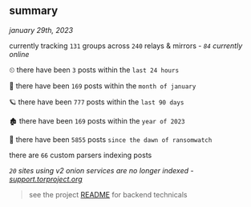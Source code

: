 
## summary
_january 29th, 2023_

currently tracking `131` groups across `240` relays & mirrors - _`84` currently online_

⏲ there have been `3` posts within the `last 24 hours`

🦈 there have been `169` posts within the `month of january`

🪐 there have been `777` posts within the `last 90 days`

🏚 there have been `169` posts within the `year of 2023`

🦕 there have been `5855` posts `since the dawn of ransomwatch`

there are `66` custom parsers indexing posts

_`20` sites using v2 onion services are no longer indexed - [support.torproject.org](https://support.torproject.org/onionservices/v2-deprecation/)_

> see the project [README](https://github.com/joshhighet/ransomwatch#ransomwatch--) for backend technicals
